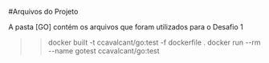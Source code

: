 #Arquivos do Projeto

A pasta [GO] contém os arquivos que foram utilizados para o Desafio 1

>> docker built -t ccavalcant/go:test -f dockerfile .
>> docker run --rm --name gotest ccavalcant/go:test